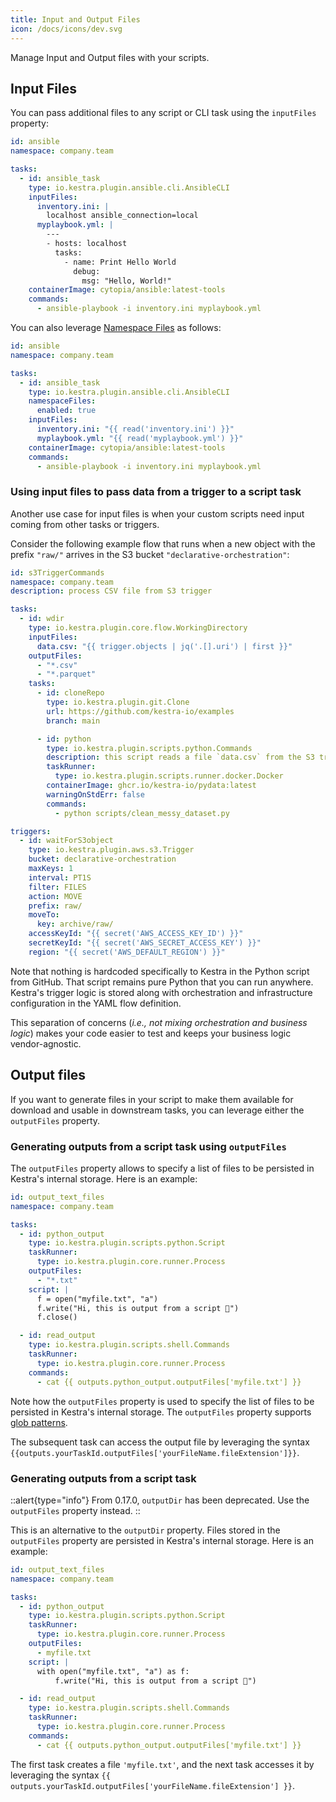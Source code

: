 ```yaml
---
title: Input and Output Files
icon: /docs/icons/dev.svg
---
```


Manage Input and Output files with your scripts.

## Input Files

You can pass additional files to any script or CLI task using the `inputFiles` property:

```yaml
id: ansible
namespace: company.team

tasks:
  - id: ansible_task
    type: io.kestra.plugin.ansible.cli.AnsibleCLI
    inputFiles:
      inventory.ini: |
        localhost ansible_connection=local
      myplaybook.yml: |
        ---
        - hosts: localhost
          tasks:
            - name: Print Hello World
              debug:
                msg: "Hello, World!"
    containerImage: cytopia/ansible:latest-tools
    commands:
      - ansible-playbook -i inventory.ini myplaybook.yml
```

You can also leverage [Namespace Files](https://kestra.io/docs/developer-guide/namespace-files) as follows:

```yaml
id: ansible
namespace: company.team

tasks:
  - id: ansible_task
    type: io.kestra.plugin.ansible.cli.AnsibleCLI
    namespaceFiles:
      enabled: true
    inputFiles:
      inventory.ini: "{{ read('inventory.ini') }}"
      myplaybook.yml: "{{ read('myplaybook.yml') }}"
    containerImage: cytopia/ansible:latest-tools
    commands:
      - ansible-playbook -i inventory.ini myplaybook.yml
```

### Using input files to pass data from a trigger to a script task

Another use case for input files is when your custom scripts need input coming from other tasks or triggers.

Consider the following example flow that runs when a new object with the prefix `"raw/"` arrives in the S3 bucket `"declarative-orchestration"`:

```yaml
id: s3TriggerCommands
namespace: company.team
description: process CSV file from S3 trigger

tasks:
  - id: wdir
    type: io.kestra.plugin.core.flow.WorkingDirectory
    inputFiles:
      data.csv: "{{ trigger.objects | jq('.[].uri') | first }}"
    outputFiles:
      - "*.csv"
      - "*.parquet"
    tasks:
      - id: cloneRepo
        type: io.kestra.plugin.git.Clone
        url: https://github.com/kestra-io/examples
        branch: main

      - id: python
        type: io.kestra.plugin.scripts.python.Commands
        description: this script reads a file `data.csv` from the S3 trigger
        taskRunner:
          type: io.kestra.plugin.scripts.runner.docker.Docker
        containerImage: ghcr.io/kestra-io/pydata:latest
        warningOnStdErr: false
        commands:
          - python scripts/clean_messy_dataset.py

triggers:
  - id: waitForS3object
    type: io.kestra.plugin.aws.s3.Trigger
    bucket: declarative-orchestration
    maxKeys: 1
    interval: PT1S
    filter: FILES
    action: MOVE
    prefix: raw/
    moveTo:
      key: archive/raw/
    accessKeyId: "{{ secret('AWS_ACCESS_KEY_ID') }}"
    secretKeyId: "{{ secret('AWS_SECRET_ACCESS_KEY') }}"
    region: "{{ secret('AWS_DEFAULT_REGION') }}"

```

Note that nothing is hardcoded specifically to Kestra in the Python script from GitHub. That script remains pure Python that you can run anywhere. Kestra's trigger logic is stored along with orchestration and infrastructure configuration in the YAML flow definition.

This separation of concerns (*i.e., not mixing orchestration and business logic*) makes your code easier to test and keeps your business logic vendor-agnostic.

## Output files

If you want to generate files in your script to make them available for download and usable in downstream tasks, you can leverage either the `outputFiles` property.

### Generating outputs from a script task using `outputFiles`

The `outputFiles` property allows to specify a list of files to be persisted in Kestra's internal storage. Here is an example:

```yaml
id: output_text_files
namespace: company.team

tasks:
  - id: python_output
    type: io.kestra.plugin.scripts.python.Script
    taskRunner:
      type: io.kestra.plugin.core.runner.Process
    outputFiles:
      - "*.txt"
    script: |
      f = open("myfile.txt", "a")
      f.write("Hi, this is output from a script 👋")
      f.close()

  - id: read_output
    type: io.kestra.plugin.scripts.shell.Commands
    taskRunner:
      type: io.kestra.plugin.core.runner.Process
    commands:
      - cat {{ outputs.python_output.outputFiles['myfile.txt'] }}
```

Note how the `outputFiles` property is used to specify the list of files to be persisted in Kestra's internal storage. The `outputFiles` property supports [glob patterns](https://en.wikipedia.org/wiki/Glob_(programming)).

The subsequent task can access the output file by leveraging the syntax `{{outputs.yourTaskId.outputFiles['yourFileName.fileExtension']}}`.

### Generating outputs from a script task

::alert{type="info"}
From 0.17.0, `outputDir` has been deprecated. Use the `outputFiles` property instead.
::

This is an alternative to the `outputDir` property. Files stored in the `outputFiles` property are persisted in Kestra's internal storage. Here is an example:

```yaml
id: output_text_files
namespace: company.team

tasks:
  - id: python_output
    type: io.kestra.plugin.scripts.python.Script
    taskRunner:
      type: io.kestra.plugin.core.runner.Process
    outputFiles:
      - myfile.txt
    script: |
      with open("myfile.txt", "a") as f:
          f.write("Hi, this is output from a script 👋")

  - id: read_output
    type: io.kestra.plugin.scripts.shell.Commands
    taskRunner:
      type: io.kestra.plugin.core.runner.Process
    commands:
      - cat {{ outputs.python_output.outputFiles['myfile.txt'] }}
```

The first task creates a file `'myfile.txt'`, and the next task accesses it by leveraging the syntax `{{ outputs.yourTaskId.outputFiles['yourFileName.fileExtension'] }}`.
